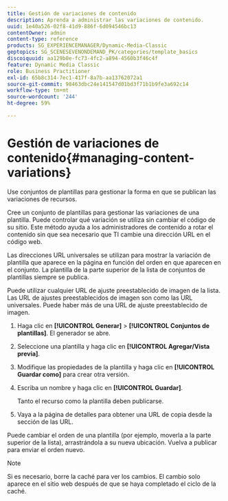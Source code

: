 ```yaml
---
title: Gestión de variaciones de contenido
description: Aprenda a administrar las variaciones de contenido.
uuid: 1e40a526-02f8-41d9-886f-6d094546bc13
contentOwner: admin
content-type: reference
products: SG_EXPERIENCEMANAGER/Dynamic-Media-Classic
geptopics: SG_SCENESEVENONDEMAND_PK/categories/template_basics
discoiquuid: aa129b0e-fc73-4fc2-a894-4560b3f46c4f
feature: Dynamic Media Classic
role: Business Practitioner
exl-id: 65b8c314-7ec1-417f-8a7b-aa13762072a1
source-git-commit: 98463dbc24e141547d01bd3f71b1b9fe3a692c14
workflow-type: tm+mt
source-wordcount: '244'
ht-degree: 59%

---
```


# Gestión de variaciones de contenido{#managing-content-variations}

Use conjuntos de plantillas para gestionar la forma en que se publican las variaciones de recursos.

Cree un conjunto de plantillas para gestionar las variaciones de una plantilla. Puede controlar qué variación se utiliza sin cambiar el código de su sitio. Este método ayuda a los administradores de contenido a rotar el contenido sin que sea necesario que TI cambie una dirección URL en el código web.

Las direcciones URL universales se utilizan para mostrar la variación de plantilla que aparece en la página en función del orden en que aparecen en el conjunto. La plantilla de la parte superior de la lista de conjuntos de plantillas siempre se publica.

Puede utilizar cualquier URL de ajuste preestablecido de imagen de la lista. Las URL de ajustes preestablecidos de imagen son como las URL universales. Puede haber más de una URL de ajuste preestablecido de imagen.

1. Haga clic en **[!UICONTROL Generar]** > **[!UICONTROL Conjuntos de plantillas]**. El generador se abre.
1. Seleccione una plantilla y haga clic en **[!UICONTROL Agregar/Vista previa]**.
1. Modifique las propiedades de la plantilla y haga clic en **[!UICONTROL Guardar como]** para crear otra versión.
1. Escriba un nombre y haga clic en **[!UICONTROL Guardar]**.

   Tanto el recurso como la plantilla deben publicarse.

1. Vaya a la página de detalles para obtener una URL de copia desde la sección de las URL.

Puede cambiar el orden de una plantilla (por ejemplo, moverla a la parte superior de la lista), arrastrándola a su nueva ubicación. Vuelva a publicar para enviar el orden nuevo.

>[!NOTE]
>
>Si es necesario, borre la caché para ver los cambios. El cambio solo aparece en el sitio web después de que se haya completado el ciclo de la caché.
